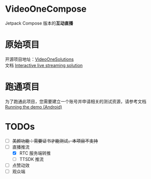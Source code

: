 # VideoOneCompose

Jetpack Compose 版本的**互动直播**

# 原始项目

开源项目地址：[VideoOneSolutions](https://github.com/byteplus-sdk/VideoOneSolutions)<br/>
文档 [Interactive live streaming solution](https://docs.byteplus.com/en/docs/byteplus-vos/docs-interactive-live-streaming-solution-overview)

# 跑通项目

为了跑通此项目，您需要建立一个账号并申请相关的测试资源，请参考文档 [Running the demo (Android)](https://docs.byteplus.com/en/docs/byteplus-vos/docs-running-the-demo-android-)

# TODOs
- [ ] ~~美颜功能：需要证书才能测试，本项目不支持~~
- [ ] 直播推流
    - [x] RTC 服务端转推
    - [ ] TTSDK 推流
- [ ] 点赞动效
- [ ] 观众端